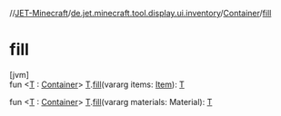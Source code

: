 //[JET-Minecraft](../../../index.md)/[de.jet.minecraft.tool.display.ui.inventory](../index.md)/[Container](index.md)/[fill](fill.md)

# fill

[jvm]\
fun &lt;[T](fill.md) : [Container](index.md)&gt; [T](fill.md).[fill](fill.md)(vararg items: [Item](../../de.jet.minecraft.tool.display.item/-item/index.md)): [T](fill.md)

fun &lt;[T](fill.md) : [Container](index.md)&gt; [T](fill.md).[fill](fill.md)(vararg materials: Material): [T](fill.md)

